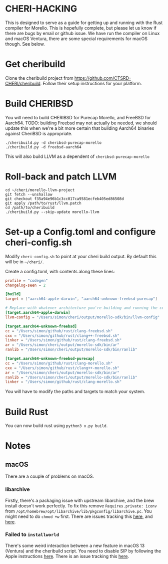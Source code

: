 # CHERI-HACKING
This is designed to serve as a guide for getting up and running with the Rust compiler for Morello.
This is hopefully complete, but please let us know if there are bugs by email or github issue.
We have run the compiler on Linux and macOS Ventura, there are some special requirements for macOS though.
See below.

# Get cheribuild

Clone the cheribuild project from https://github.com/CTSRD-CHERI/cheribuild.
Follow their setup instructions for your platform.

# Build CHERIBSD

You will need to build CHERIBSD for Purecap Morello, and FreeBSD for Aarch64.
TODO: building Freebsd may not actually be needed, we should update this when we're a bit more certain that building Aarch64 binaries against CheriBSD is appropriate.

```
./cheribuild.py -d cheribsd-purecap-morello
./cheribuild.py -d freebsd-aarch64
```

This will also build LLVM as a dependent of `cheribsd-purecap-morello`

# Roll-back and patch LLVM

```
cd ~/cheri/morello-llvm-project
git fetch --unshallow
git checkout f35a94e96b1c3cc017ca9581ecfeb405ed86508d
git apply /path/to/rust/llvm.patch
cd /path/to/cheribuild
./cheribuild.py --skip-update morello-llvm
```

# Set-up a Config.toml and configure cheri-config.sh

Modify `cheri-config.sh` to point at your cheri build output.
By default this will be in `~/cheri/`.

Create a config.toml, with contents along these lines:

```toml
profile = "codegen"
changelog-seen = 2

[build]
target = ["aarch64-apple-darwin", "aarch64-unknown-freebsd-purecap"]

# Replace with whatever architecture you're building and running the compiler from.
[target.aarch64-apple-darwin]
llvm-config = "/Users/simon/cheri/output/morello-sdk/bin/llvm-config"

[target.aarch64-unknown-freebsd]
cc = "/Users/simon/github/rust/clang-freebsd.sh"
cxx = "/Users/simon/github/rust/clang++-freebsd.sh"
linker = "/Users/simon/github/rust/clang-freebsd.sh"
ar = "/Users/simon/cheri/output/morello-sdk/bin/ar"
ranlib = "/Users/simon/cheri/output/morello-sdk/bin/ranlib"

[target.aarch64-unknown-freebsd-purecap]
cc = "/Users/simon/github/rust/clang-morello.sh"
cxx = "/Users/simon/github/rust/clang++-morello.sh"
ar = "/Users/simon/cheri/output/morello-sdk/bin/ar"
ranlib = "/Users/simon/cheri/output/morello-sdk/bin/ranlib"
linker = "/Users/simon/github/rust/clang-morello.sh"
```

You will have to modify the paths and targets to match your system.

# Build Rust

You can now build rust using `python3 x.py build`.

# Notes

## macOS

There are a couple of problems on macOS. 

### libarchive
Firstly, there's a packaging issue with upstream libarchive, and the brew install doesn't work perfectly.
To fix this remove `Requires.private: iconv` from `/opt/homebrew/opt/libarchive/lib/pkgconfig/libarchive.pc`.
You might need to do `chmod +w` first.
There are issues tracking this [here](https://github.com/Homebrew/homebrew-core/issues/120526), and [here](https://github.com/CTSRD-CHERI/cheribuild/issues/340).

### Failed to `installworld`
There's some weird interaction between a new feature in macOS 13 (Ventura) and the cheribuild script.
You need to disable SIP by following the Apple instructions [here](https://developer.apple.com/documentation/security/disabling_and_enabling_system_integrity_protection).
There is an issue tracking this [here](https://github.com/CTSRD-CHERI/cheribuild/issues/339).

